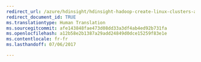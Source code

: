 ```yaml
---
redirect_url: /azure/hdinsight/hdinsight-hadoop-create-linux-clusters-arm-templates
redirect_document_id: TRUE
ms.translationtype: Human Translation
ms.sourcegitcommit: afe143848fae473d08dd33a3df4ab4ed92b731fa
ms.openlocfilehash: a12b58e2b1387a29add24849d0dce15259f83e1e
ms.contentlocale: fr-fr
ms.lasthandoff: 07/06/2017

---
```

